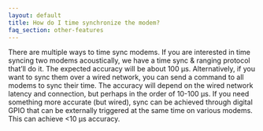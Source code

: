 ```yaml
---
layout: default
title: How do I time synchronize the modem?
faq_section: other-features
---
```


There are multiple ways to time sync modems. If you are interested in time syncing two modems acoustically, we have a time sync & ranging protocol that’ll do it. The expected accuracy will be about 100 µs. Alternatively, if you want to sync them over a wired network, you can send a command to all modems to sync their time. The accuracy will depend on the wired network latency and connection, but perhaps in the order of 10-100 µs. If you need something more accurate (but wired), sync can be achieved through digital GPIO that can be externally triggered at the same time on various modems. This can achieve <10 µs accuracy.
